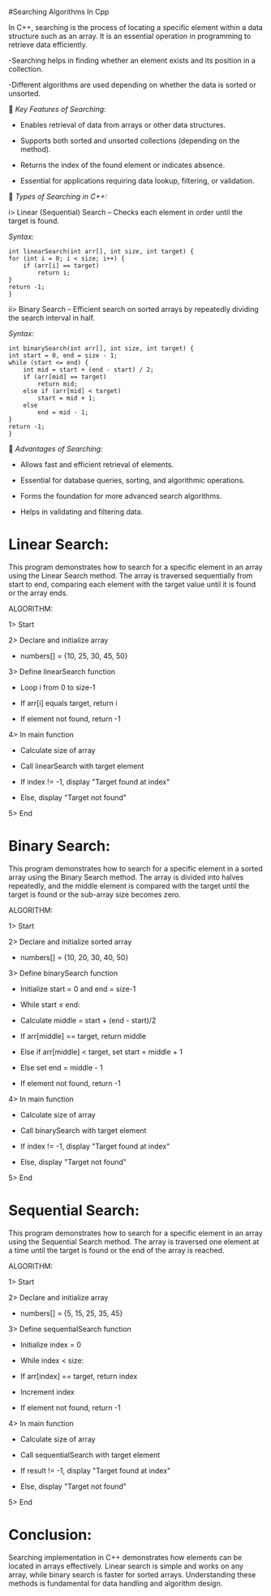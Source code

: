 #Searching Algorithms In Cpp

In C++, searching is the process of locating a specific element within a data structure such as an array. It is an essential operation in programming to retrieve data efficiently.

-Searching helps in finding whether an element exists and its position in a collection.

-Different algorithms are used depending on whether the data is sorted or unsorted.

🔹 *Key Features of Searching:*

* Enables retrieval of data from arrays or other data structures.

* Supports both sorted and unsorted collections (depending on the method).

* Returns the index of the found element or indicates absence.

* Essential for applications requiring data lookup, filtering, or validation.

🔹 *Types of Searching in C++:*

i> Linear (Sequential) Search – Checks each element in order until the target is found.

*Syntax:*

    int linearSearch(int arr[], int size, int target) {
    for (int i = 0; i < size; i++) {
        if (arr[i] == target)
            return i;
    }
    return -1;
    }


ii> Binary Search – Efficient search on sorted arrays by repeatedly dividing the search interval in half.

*Syntax:*

    int binarySearch(int arr[], int size, int target) {
    int start = 0, end = size - 1;
    while (start <= end) {
        int mid = start + (end - start) / 2;
        if (arr[mid] == target)
            return mid;
        else if (arr[mid] < target)
            start = mid + 1;
        else
            end = mid - 1;
    }
    return -1;
    }


🔹 *Advantages of Searching:*

* Allows fast and efficient retrieval of elements.

* Essential for database queries, sorting, and algorithmic operations.

* Forms the foundation for more advanced search algorithms.

* Helps in validating and filtering data.


# Linear Search:

This program demonstrates how to search for a specific element in an array using the Linear Search method. The array is traversed sequentially from start to end, comparing each element with the target value until it is found or the array ends.

ALGORITHM:

1> Start

2> Declare and initialize array

* numbers[] = {10, 25, 30, 45, 50}

3> Define linearSearch function

* Loop i from 0 to size-1

* If arr[i] equals target, return i

*  If element not found, return -1

4> In main function

* Calculate size of array

* Call linearSearch with target element

* If index != -1, display "Target found at index"

* Else, display "Target not found"

5> End


# Binary Search:

This program demonstrates how to search for a specific element in a sorted array using the Binary Search method. The array is divided into halves repeatedly, and the middle element is compared with the target until the target is found or the sub-array size becomes zero.

ALGORITHM:

1> Start

2> Declare and initialize sorted array

* numbers[] = {10, 20, 30, 40, 50}

3> Define binarySearch function

* Initialize start = 0 and end = size-1

* While start ≤ end:

* Calculate middle = start + (end - start)/2

* If arr[middle] == target, return middle

* Else if arr[middle] < target, set start = middle + 1

* Else set end = middle - 1

* If element not found, return -1

4> In main function

* Calculate size of array

* Call binarySearch with target element

* If index != -1, display "Target found at index"

* Else, display "Target not found"

5> End


# Sequential Search:

This program demonstrates how to search for a specific element in an array using the Sequential Search method. The array is traversed one element at a time until the target is found or the end of the array is reached.

ALGORITHM:

1> Start

2> Declare and initialize array

* numbers[] = {5, 15, 25, 35, 45}

3> Define sequentialSearch function

* Initialize index = 0

* While index < size:

* If arr[index] == target, return index

* Increment index

* If element not found, return -1

4> In main function

* Calculate size of array

* Call sequentialSearch with target element

* If result != -1, display "Target found at index"

* Else, display "Target not found"

5> End



# Conclusion:

Searching implementation in C++ demonstrates how elements can be located in arrays effectively. Linear search is simple and works on any array, while binary search is faster for sorted arrays. Understanding these methods is fundamental for data handling and algorithm design.

